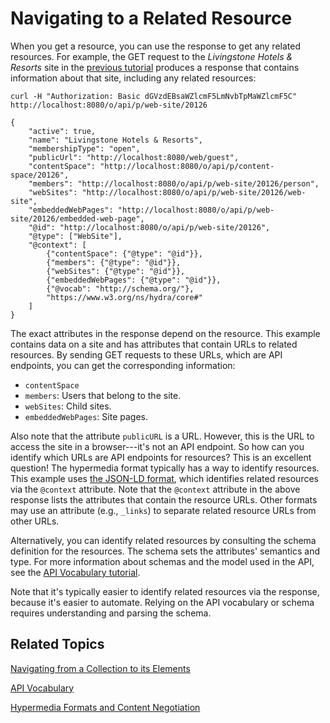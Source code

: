 # Navigating to a Related Resource [](id=navigating-to-a-related-resource)

When you get a resource, you can use the response to get any related resources. 
For example, the GET request to the *Livingstone Hotels & Resorts* site in the 
[previous tutorial](/develop/tutorials/-/knowledge_base/7-1/navigating-from-a-collection-to-its-elements) 
produces a response that contains information about that site, including any 
related resources: 

    curl -H "Authorization: Basic dGVzdEBsaWZlcmF5LmNvbTpMaWZlcmF5C" http://localhost:8080/o/api/p/web-site/20126

    {
        "active": true,
        "name": "Livingstone Hotels & Resorts",
        "membershipType": "open",
        "publicUrl": "http://localhost:8080/web/guest",
        "contentSpace": "http://localhost:8080/o/api/p/content-space/20126",
        "members": "http://localhost:8080/o/api/p/web-site/20126/person",
        "webSites": "http://localhost:8080/o/api/p/web-site/20126/web-site",
        "embeddedWebPages": "http://localhost:8080/o/api/p/web-site/20126/embedded-web-page",
        "@id": "http://localhost:8080/o/api/p/web-site/20126",
        "@type": ["WebSite"],
        "@context": [
            {"contentSpace": {"@type": "@id"}},
            {"members": {"@type": "@id"}},
            {"webSites": {"@type": "@id"}},
            {"embeddedWebPages": {"@type": "@id"}},
            {"@vocab": "http://schema.org/"},
            "https://www.w3.org/ns/hydra/core#"
        ]
    }

The exact attributes in the response depend on the resource. This example 
contains data on a site and has attributes that contain URLs to related 
resources. By sending GET requests to these URLs, which are API endpoints, you 
can get the corresponding information: 

-   `contentSpace`
-   `members`: Users that belong to the site. 
-   `webSites`: Child sites. 
-   `embeddedWebPages`: Site pages. 

Also note that the attribute `publicURL` is a URL. However, this is the URL to 
access the site in a browser---it's not an API endpoint. So how can you identify 
which URLs are API endpoints for resources? This is an excellent question! The 
hypermedia format typically has a way to identify resources. This example uses 
[the JSON-LD format](https://json-ld.org/), 
which identifies related resources via the `@context` attribute. Note that the 
`@context` attribute in the above response lists the attributes that contain the 
resource URLs. Other formats may use an attribute (e.g., `_links`) to separate 
related resource URLs from other URLs. 

Alternatively, you can identify related resources by consulting the schema 
definition for the resources. The schema sets the attributes' semantics and 
type. For more information about schemas and the model used in the API, see the 
[API Vocabulary tutorial](/develop/tutorials/-/knowledge_base/7-1/api-vocabulary). 

Note that it's typically easier to identify related resources via the response, 
because it's easier to automate. Relying on the API vocabulary or schema 
requires understanding and parsing the schema. 

## Related Topics [](id=related-topics)

[Navigating from a Collection to its Elements](/develop/tutorials/-/knowledge_base/7-1/navigating-from-a-collection-to-its-elements)

[API Vocabulary](/develop/tutorials/-/knowledge_base/7-1/api-vocabulary)

[Hypermedia Formats and Content Negotiation](/develop/tutorials/-/knowledge_base/7-1/hypermedia-formats-and-content-negotiation)
